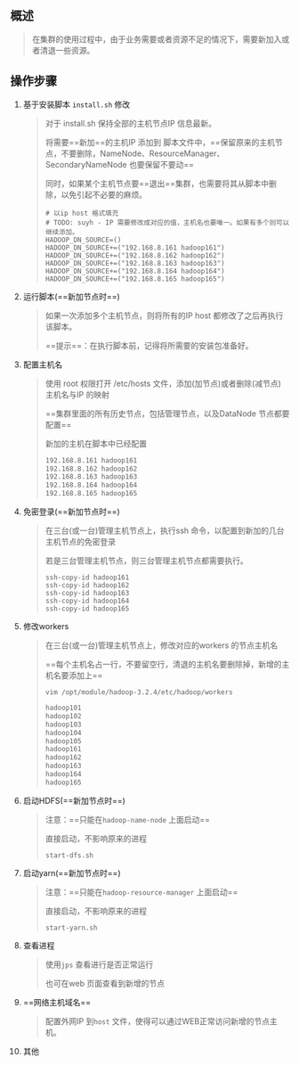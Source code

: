 

## 概述

> 在集群的使用过程中，由于业务需要或者资源不足的情况下，需要新加入或者清退一些资源。





## 操作步骤

1. 基于安装脚本 `install.sh` 修改

   > 对于 install.sh  保持全部的主机节点IP 信息最新。
   >
   > 将需要==新加==的主机IP 添加到 脚本文件中，==保留原来的主机节点，不要删除，NameNode、ResourceManager、SecondaryNameNode 也要保留不要动==
   >
   > 同时，如果某个主机节点要==退出==集群，也需要将其从脚本中删除，以免引起不必要的麻烦。
   >
   > 
   >
   > ```shell
   > # 以ip host 格式填充
   > # TODO: suyh - IP 需要修改成对应的值，主机名也要唯一。如果有多个则可以继续添加。
   > HADOOP_DN_SOURCE=()
   > HADOOP_DN_SOURCE+=("192.168.8.161 hadoop161")
   > HADOOP_DN_SOURCE+=("192.168.8.162 hadoop162")
   > HADOOP_DN_SOURCE+=("192.168.8.163 hadoop163")
   > HADOOP_DN_SOURCE+=("192.168.8.164 hadoop164")
   > HADOOP_DN_SOURCE+=("192.168.8.165 hadoop165")
   > 
   > ```
   >
   > 

2. 运行脚本(==新加节点时==)

   > 如果一次添加多个主机节点，则将所有的IP host 都修改了之后再执行该脚本。
   >
   > ==提示==：在执行脚本前，记得将所需要的安装包准备好。

3. 配置主机名

   > 使用 root 权限打开 /etc/hosts 文件，添加(加节点)或者删除(减节点) 主机名与IP 的映射
   >
   > ==集群里面的所有历史节点，包括管理节点，以及DataNode 节点都要配置==
   >
   > 新加的主机在脚本中已经配置
   >
   > ```txt
   > 192.168.8.161 hadoop161
   > 192.168.8.162 hadoop162
   > 192.168.8.163 hadoop163
   > 192.168.8.164 hadoop164
   > 192.168.8.165 hadoop165
   > ```
   >
   > 

4. 免密登录(==新加节点时==)

   > 在三台(或一台)管理主机节点上，执行ssh 命令，以配置到新加的几台主机节点的免密登录
   >
   > 若是三台管理主机节点，则三台管理主机节点都需要执行。
   >
   > ```shell
   > ssh-copy-id hadoop161
   > ssh-copy-id hadoop162
   > ssh-copy-id hadoop163
   > ssh-copy-id hadoop164
   > ssh-copy-id hadoop165
   > ```
   >
   > 

5. 修改workers

   > 在三台(或一台)管理主机节点上，修改对应的workers 的节点主机名
   >
   > ==每个主机名占一行，不要留空行，清退的主机名要删除掉，新增的主机名要添加上==
   >
   > `vim /opt/module/hadoop-3.2.4/etc/hadoop/workers`
   >
   > ```txt
   > hadoop101
   > hadoop102
   > hadoop103
   > hadoop104
   > hadoop105
   > hadoop161
   > hadoop162
   > hadoop163
   > hadoop164
   > hadoop165
   > ```
   >
   > 

6. 启动HDFS(==新加节点时==)

   > 注意：==只能在`hadoop-name-node` 上面启动==
   >
   > 直接启动，不影响原来的进程
   >
   > ```shell
   > start-dfs.sh
   > ```
   >
   > 

7. 启动yarn(==新加节点时==)

   > 注意：==只能在`hadoop-resource-manager` 上面启动==
   >
   > 直接启动，不影响原来的进程
   >
   > ```shell
   > start-yarn.sh
   > ```
   >
   > 

8. 查看进程

   > 使用`jps` 查看进行是否正常运行
   >
   > 也可在web 页面查看到新增的节点

9. ==网络主机域名==

   > 配置外网IP 到`host` 文件，使得可以通过WEB正常访问新增的节点主机。

10. 其他













